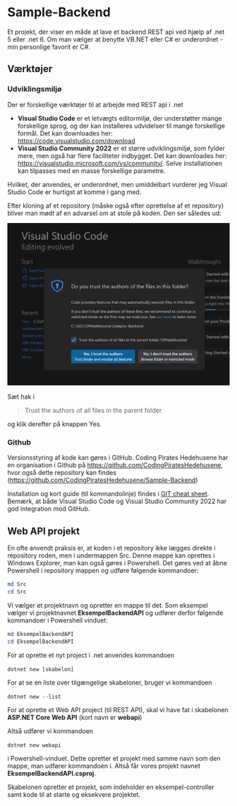 # Sample-Backend

Et projekt, der viser en måde at lave et backend REST api ved hjælp af .net 5 eller .net 6. Om man vælger at benytte VB.NET eller C# er underordnet - min personlige favorit er C#.

## Værktøjer

### Udviklingsmiljø

Der er forskellige værktøjer til at arbejde med REST api i .net

- **Visual Studio Code** er et letvægts editormiljø, der understøtter mange forskellige sprog, og der kan installeres udvidelser til mange forskellige formål. Det kan downloades her: https://code.visualstudio.com/download
- **Visual Studio Community 2022** er et større udviklingsmiljø, som fylder mere, men også har flere faciliteter indbygget. Det kan downloades her: https://visualstudio.microsoft.com/vs/community/. Selve installationen kan tilpasses med en masse forskellige parametre.

Hvilket, der anvendes, er underordnet, men umiddelbart vurderer jeg Visual Studio Code er hurtigst at komme i gang med.

Efter kloning af et repository (måske også efter oprettelse af et repository) bliver man mødt af en advarsel om at stole på koden. Den ser således ud:

![Trust code image](./res/VSCode%20Trust%20folder.png)

Sæt hak i

> Trust the authors of all files in the parent folder

og klik derefter på knappen Yes.

### Github

Versionsstyring af kode kan gøres i GitHub. Coding Pirates Hedehusene har en organisation i Github på https://github.com/CodingPiratesHedehusene, hvor også dette repository kan findes (https://github.com/CodingPiratesHedehusene/Sample-Backend)

Installation og kort guide (til kommandolinje) findes i [GIT cheat sheet](./GIT%20cheat%20sheet.md). Bemærk, at både Visual Studio Code og Visual Studio Community 2022 har god integration mod GitHub.

## Web API projekt

En ofte anvendt praksis er, at koden i et repository ikke lægges direkte i repository roden, men i undermappen Src. Denne mappe kan oprettes i Windows Explorer, man kan også gøres i Powershell. Det gøres ved at åbne Powershell i repository mappen og udføre følgende kommandoer:

```Powershell
md Src
cd Src
```

Vi vælger et projektnavn og opretter en mappe til det. Som eksempel vælger vi projektnavnet **EksempelBackendAPI** og udfører derfor følgende kommandoer i Powershell vinduet:

```Powershell
md EksempelBackendAPI
cd EksempelBackendAPI
```

For at oprette et nyt project i .net anvendes kommandoen

`dotnet new [skabelon]`

For at se en liste over tilgængelige skabeloner, bruger vi kommandoen

`dotnet new --list`

For at oprette et Web API project (til REST API), skal vi have fat i skabelonen **ASP.NET Core Web API** (kort navn er **webapi**)

Altså udfører vi kommandoen

`dotnet new webapi`

i Powershell-vinduet. Dette opretter et projekt med samme navn som den mappe, man udfører kommandoen i. Altså får vores projekt navnet **EksempelBackendAPI.csproj**.

Skabelonen opretter et projekt, som indeholder en eksempel-controller samt kode til at starte og eksekvere projektet.
